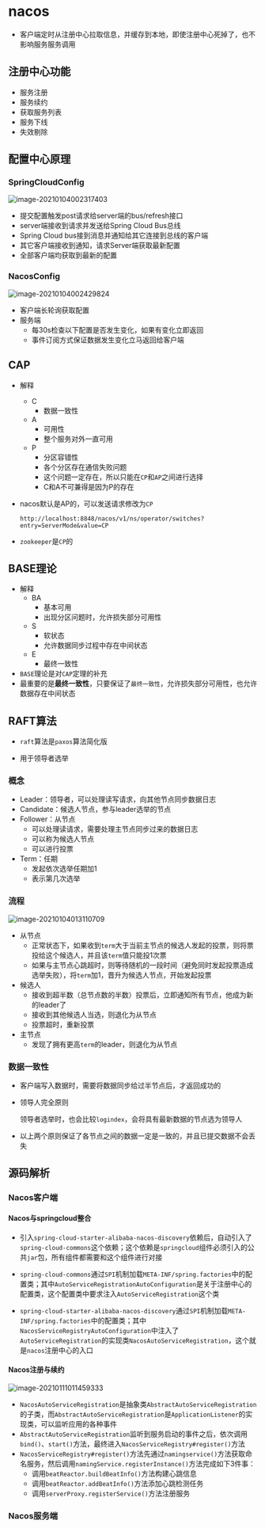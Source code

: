 # nacos

+ 客户端定时从注册中心拉取信息，并缓存到本地，即使注册中心死掉了，也不影响服务服务调用

## 注册中心功能

+ 服务注册
+ 服务续约
+ 获取服务列表
+ 服务下线
+ 失效剔除

## 配置中心原理

### SpringCloudConfig

![image-20210104002317403](assets/image-20210104002317403.png) 

+ 提交配置触发post请求给server端的bus/refresh接口
+  server端接收到请求并发送给Spring Cloud Bus总线
+ Spring Cloud bus接到消息并通知给其它连接到总线的客户端
+ 其它客户端接收到通知，请求Server端获取最新配置
+ 全部客户端均获取到最新的配置

### NacosConfig

![image-20210104002429824](assets/image-20210104002429824.png) 

+ 客户端长轮询获取配置
+ 服务端
  + 每30s检查以下配置是否发生变化，如果有变化立即返回
  + 事件订阅方式保证数据发生变化立马返回给客户端

## CAP

+ 解释

  + C
    + 数据一致性
  + A
    + 可用性
    + 整个服务对外一直可用
  + P
    + 分区容错性
    + 各个分区存在通信失败问题
    + 这个问题一定存在，所以只能在`CP`和`AP`之间进行选择
    + C和A不可兼得是因为P的存在

+ nacos默认是AP的，可以发送请求修改为`CP`

  ```
  http://localhost:8848/nacos/v1/ns/operator/switches?entry=ServerMode&value=CP
  ```

+ `zookeeper`是`CP`的

## BASE理论

+ 解释
  + BA
    + 基本可用
    + 出现分区问题时，允许损失部分可用性
  + S
    + 软状态
    + 允许数据同步过程中存在中间状态
  + E
    + 最终一致性
+ `BASE`理论是对`CAP`定理的补充
+ 最重要的是**最终一致性**，只要保证了`最终一致性`，允许损失部分可用性，也允许数据存在中间状态

## RAFT算法

+ `raft`算法是`paxos`算法简化版

+ 用于领导者选举

### 概念

+ Leader：领导者，可以处理读写请求，向其他节点同步数据日志
+ Candidate：候选人节点，参与leader选举的节点
+ Follower：从节点
  + 可以处理读请求，需要处理主节点同步过来的数据日志
  + 可以称为候选人节点
  + 可以进行投票
+ Term：任期
  + 发起依次选举任期加1
  + 表示第几次选举

### 流程

![image-20210104013110709](assets/image-20210104013110709.png) 

+ 从节点
  + 正常状态下，如果收到`term`大于当前主节点的候选人发起的投票，则将票投给这个候选人，并且该`term`值只能投1次票
  + 如果与主节点心跳超时，则等待随机的一段时间（避免同时发起投票造成选举失败），将`term`加1，晋升为候选人节点，开始发起投票
+ 候选人
  + 接收到超半数（总节点数的半数）投票后，立即通知所有节点，他成为新的leader了
  + 接收到其他候选人当选，则退化为从节点
  + 投票超时，重新投票
+ 主节点
  + 发现了拥有更高`term`的leader，则退化为从节点

### 数据一致性

+ 客户端写入数据时，需要将数据同步给过半节点后，才返回成功的

+ 领导人完全原则

  领导者选举时，也会比较`logindex`，会将具有最新数据的节点选为领导人

+ 以上两个原则保证了各节点之间的数据一定是一致的，并且已提交数据不会丢失

## 源码解析

### Nacos客户端

#### Nacos与springcloud整合

+ 引入`spring-cloud-starter-alibaba-nacos-discovery`依赖后，自动引入了`spring-cloud-commons`这个依赖；这个依赖是`springcloud`组件必须引入的公共`jar`包，所有组件都需要和这个组件进行对接
+ `spring-cloud-commons`通过`SPI`机制加载`META-INF/spring.factories`中的配置类；其中`AutoServiceRegistrationAutoConfiguration`是关于注册中心的配置类，这个配置类中要求注入`AutoServiceRegistration`这个类

+ `spring-cloud-starter-alibaba-nacos-discovery`通过`SPI`机制加载`META-INF/spring.factories`中的配置类；其中`NacosServiceRegistryAutoConfiguration`中注入了`AutoServiceRegistration`的实现类`NacosAutoServiceRegistration`，这个就是`nacos`注册中心的入口

#### Nacos注册与续约

![image-20210111011459333](assets/image-20210111011459333.png) 

+ `NacosAutoServiceRegistration`是抽象类`AbstractAutoServiceRegistration`的子类，而`AbstractAutoServiceRegistration`是`ApplicationListener`的实现类，可以监听应用的各种事件
+ `AbstractAutoServiceRegistration`监听到服务启动的事件之后，依次调用`bind()`、`start()`方法，最终进入`NacosServiceRegistry#register()`方法
+ `NacosServiceRegistry#register()`方法先通过`namingservice()`方法获取命名服务，然后调用`namingService.registerInstance()`方法完成如下3件事：
  + 调用`beatReactor.buildBeatInfo()`方法构建心跳信息
  + 调用`beatReactor.addBeatInfo()`方法添加心跳检测任务
  + 调用`serverProxy.registerService()`方法注册服务



### Nacos服务端


